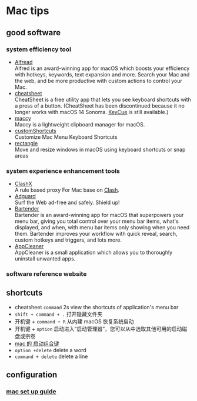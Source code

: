 # Mac tips 
## good software
### system efficiency tool
* [Alfread](https://www.alfredapp.com/)  
    Alfred is an award-winning app for macOS which boosts your efficiency with hotkeys, keywords, text expansion and more. Search your Mac and the web, and be more productive with custom actions to control your Mac.
* [cheatsheet](https://www.mediaatelier.com/CheatSheet/)  
    CheatSheet is a free utility app that lets you see keyboard shortcuts with a press of a button. (CheatSheet has been discontinued because it no longer works with macOS 14 Sonoma. [KeyCue](https://www.ergonis.com/keycue/switching/cheatsheet) is still available.)
* [maccy](https://github.com/p0deje/Maccy)  
    Maccy is a lightweight clipboard manager for macOS.
* [customShortcuts](https://www.houdah.com/customShortcuts/download.html)  
    Customize Mac Menu Keyboard Shortcuts
* [rectangle](https://rectangleapp.com)  
    Move and resize windows in macOS using keyboard shortcuts or snap areas

### system experience enhancement tools
* [ClashX](https://github.com/yichengchen/clashX)  
    A rule based proxy For Mac base on [Clash](https://dreamacro.github.io/clash/).
* [Adguard](https://adguard.com/en/welcome.html)  
    Surf the Web ad-free and safely. Shield up!
* [Bartender](https://www.macbartender.com/)  
    Bartender is an award-winning app for macOS that superpowers your menu bar, giving you total control over your menu bar items, what's displayed, and when, with menu bar items only showing when you need them.
    Bartender improves your workflow with quick reveal, search, custom hotkeys and triggers, and lots more.
* [AppCleaner](https://freemacsoft.net/appcleaner/)  
    AppCleaner is a small application which allows you to thoroughly uninstall unwanted apps.
### software reference website 

## shortcuts 
* cheatsheet `command` 2s view the shortcuts of application's menu bar 
* `shift + command + .` 打开隐藏文件夹
* 开机键 + `command + R` 从内建 macOS 恢复系统启动
* 开机键 + `option` 启动进入“启动管理器”，您可以从中选取其他可用的启动磁盘或宗卷
* [mac 的 启动组合键](https://support.apple.com/zh-cn/HT201255)
* `option +delete`  delete a word
* `command + delete` delete a line
## configuration
### [mac set up guide](https://sourabhbajaj.com/mac-setup/)

